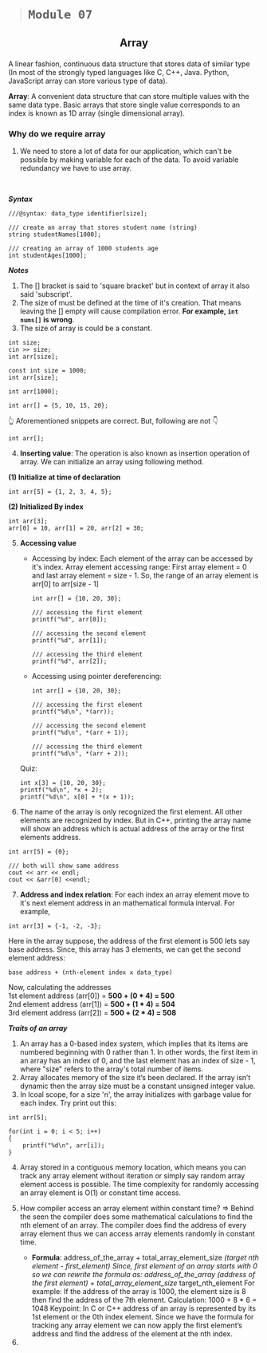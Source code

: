 > # ```Module 07```

## <p align="center"><b>Array</b></p>

A linear fashion, continuous data structure that stores data of similar type (In most of the strongly typed languages like C, C++, Java. Python, JavaScript array can store various type of data).

**Array**: A convenient data structure that can store multiple values with the same data type. Basic arrays that store single value corresponds to an index is known as 1D array (single dimensional array).

### **Why do we require array**

1. We need to store a lot of data for our application, which can't be possible by making variable for each of the data. To avoid variable redundancy we have to use array.

&nbsp;

***Syntax***

```
///@syntax: data_type identifier[size];

/// create an array that stores student name (string)
string studentNames[1000];

/// creating an array of 1000 students age
int studentAges[1000];
```

***Notes***

1. The [] bracket is said to 'square bracket' but in context of array it also said 'subscript'.
2. The size of must be defined at the time of it's creation. That means leaving the [] empty will cause compilation error. **For example, ```int nums[]``` is wrong**.
3. The size of array is could be a constant.

```
int size;
cin >> size;
int arr[size];
```

```
const int size = 1000;
int arr[size];
```

```
int arr[1000];
```

```
int arr[] = {5, 10, 15, 20};
```

👆 Aforementioned snippets are correct. But, following are not 👇

```
int arr[];
```

4. **Inserting value**: The operation is also known as insertion operation of array. We can initialize an array using following method.  

**(1) Initialize at time of declaration**

```
int arr[5] = {1, 2, 3, 4, 5};
```

**(2) Initialized By index**

```
int arr[3];
arr[0] = 10, arr[1] = 20, arr[2] = 30;
```

5. **Accessing value**

    - Accessing by index: Each element of the array can be accessed by it's index. Array element accessing range: First array element = 0 and last array element = size - 1. So, the range of an array element is arr[0] to arr[size - 1]

        ```
        int arr[] = {10, 20, 30};

        /// accessing the first element
        printf("%d", arr[0]);

        /// accessing the second element
        printf("%d", arr[1]);

        /// accessing the third element
        printf("%d", arr[2]);
        ```

    - Accessing using pointer dereferencing:

        ```
        int arr[] = {10, 20, 30};

        /// accessing the first element
        printf("%d\n", *(arr));

        /// accessing the second element
        printf("%d\n", *(arr + 1));

        /// accessing the third element
        printf("%d\n", *(arr + 2));
        ```

    Quiz:

    ```
    int x[3] = {10, 20, 30};
    printf("%d\n", *x + 2);
    printf("%d\n", x[0] + *(x + 1));
    ```

6. The name of the array is only recognized the first element. All other elements are recognized by index. But in C++, printing the array name will show an address which is actual address of the array or the first elements address.

```
int arr[5] = {0};

/// both will show same address
cout << arr << endl;
cout << &arr[0] <<endl;
```

7. **Address and index relation**: For each index an array element move to it's next element address in an mathematical formula interval. For example,

```
int arr[3] = {-1, -2, -3};
```

Here in the array suppose, the address of the first element is 500 lets say base address. Since, this array has 3 elements, we can get the second element address:

```
base address + (nth-element index x data_type)
```

Now, calculating the addresses  
1st element address (arr[0]) = **500 + (0 * 4) = 500**  
2nd element address (arr[1]) = **500 + (1 * 4) = 504**  
3rd element address (arr[2]) = **500 + (2 * 4) = 508**  

***Traits of an array***

1. An array has a 0-based index system, which implies that its items are numbered beginning with 0 rather than 1. In other words, the first item in an array has an index of 0, and the last element has an index of size - 1, where "size" refers to the array's total number of items.
2. Array allocates memory of the size it’s been declared. If the array isn’t dynamic then the array size must be a constant unsigned integer value.
3. In lcoal scope, for a size 'n', the array initializes with garbage value for each index. Try print out this:

```
int arr[5];

for(int i = 0; i < 5; i++)
{
    printf("%d\n", arr[i]);
}
```

4. Array stored in a contiguous memory location, which means you can track any array element without iteration or simply say random array element access is possible. The time complexity for randomly accessing an array element is O(1) or constant time access.

5. How compiler access an array element within constant time? => Behind the seen the compiler does some mathematical calculations to find the nth element of an array. The compiler does find the address of every array element thus we can access array elements randomly in constant time.

    - **Formula**: address_of_the_array + total_array_element_size *(target nth element - first_element)
Since, first element of an array starts with 0 so we can rewrite the formula as:
address_of_the_array (address of the first element)  + total_array_element_size* target_nth_element
For example: If the address of the array is 1000, the element size is 8 then find the address of the 7th element.
Calculation: 1000 + 8 * 6 = 1048
Keypoint: In C or C++ address of an array is represented by its 1st element or the 0th index element. Since we have the formula for tracking any array element we can now apply the first element’s address and find the address of the element at the nth index.

6.
